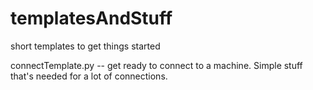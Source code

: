 # templatesAndStuff
short templates to get things started

connectTemplate.py -- get ready to connect to a machine.  Simple stuff that's needed for a lot of connections.  
